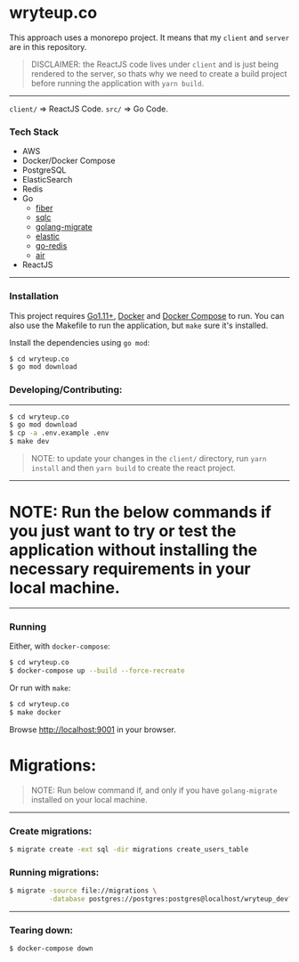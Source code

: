 # wryteup.co
This approach uses a monorepo project. It means that my `client` and `server` are in this repository.

>DISCLAIMER: the ReactJS code lives under `client` and is just being rendered to the server, so thats why we need to create a build project before running the application with `yarn build`.

---
`client/` => ReactJS Code.
`src/`    => Go Code.

### Tech Stack
  - AWS
  - Docker/Docker Compose
  - PostgreSQL
  - ElasticSearch
  - Redis
  - Go
    * [fiber](https://github.com/gofiber/fiber)
    * [sqlc](https://github.com/kyleconroy/sqlc)
    * [golang-migrate](https://github.com/golang-migrate/migrate)
    * [elastic](https://github.com/olivere/elastic)
    * [go-redis](https://github.com/go-redis/redis)
    * [air](https://github.com/cosmtrek/air)
  - ReactJS

---
### Installation

This project requires [Go1.11+](https://golang.org/dl), [Docker](https://www.docker.com/) and [Docker Compose](https://docs.docker.com/compose/install/) to run. You can also use the Makefile to run the application, but `make` sure it's installed.

Install the dependencies using `go mod`:
```sh
$ cd wryteup.co
$ go mod download
```

### Developing/Contributing:
---
```sh
$ cd wryteup.co
$ go mod download
$ cp -a .env.example .env
$ make dev
```
> NOTE: to update your changes in the `client/` directory, run `yarn install` and then `yarn build` to create the react project.

---
# NOTE: Run the below commands if you just want to try or test the application without installing the necessary requirements in your local machine.
---
### Running
Either, with `docker-compose`:
```sh
$ cd wryteup.co
$ docker-compose up --build --force-recreate
```

Or run with `make`:
```sh
$ cd wryteup.co
$ make docker
```
Browse [http://localhost:9001](http://localhost:9001) in your browser.

# Migrations:
> NOTE: Run below command if, and only if you have `golang-migrate` installed on your local machine.
---
### Create migrations:
```sh
$ migrate create -ext sql -dir migrations create_users_table
```

### Running migrations:
```sh
$ migrate -source file://migrations \
          -database postgres://postgres:postgres@localhost/wryteup_dev?sslmode=disable up
```

---
### Tearing down:
```sh
$ docker-compose down
```